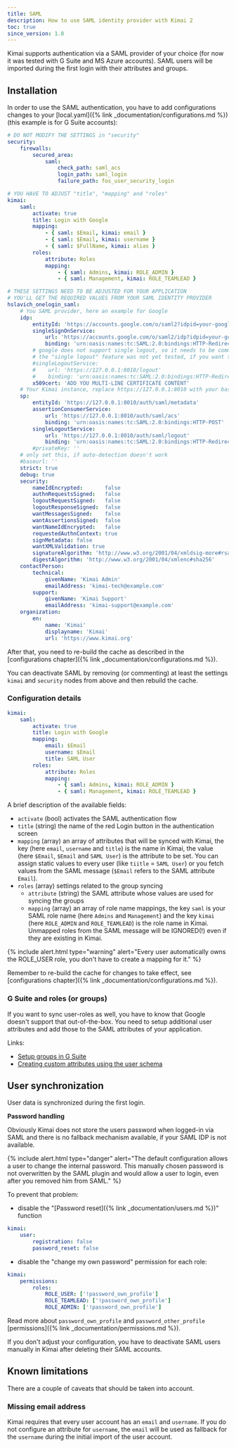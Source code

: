 ```yaml
---
title: SAML
description: How to use SAML identity provider with Kimai 2
toc: true
since_version: 1.8
---
```


Kimai supports authentication via a SAML provider of your choice (for now it was tested with G Suite and MS Azure accounts). 
SAML users will be imported during the first login with their attributes and groups. 

## Installation

In order to use the SAML authentication, you have to add configurations changes to your 
[local.yaml]({% link _documentation/configurations.md %}) (this example is for G Suite accounts):

```yaml
# DO NOT MODIFY THE SETTINGS in "security"
security:
    firewalls:
        secured_area:
            saml:
                check_path: saml_acs
                login_path: saml_login
                failure_path: fos_user_security_login

# YOU HAVE TO ADJUST "title", "mapping" and "roles"
kimai:
    saml:
        activate: true
        title: Login with Google
        mapping:
            - { saml: $Email, kimai: email }
            - { saml: $Email, kimai: username }
            - { saml: $FullName, kimai: alias }
        roles:
            attribute: Roles
            mapping:
                - { saml: Admins, kimai: ROLE_ADMIN }
                - { saml: Management, kimai: ROLE_TEAMLEAD }

# THESE SETTINGS NEED TO BE ADJUSTED FOR YOUR APPLICATION
# YOU'LL GET THE REQUIRED VALUES FROM YOUR SAML IDENTITY PROVIDER
hslavich_onelogin_saml:
    # You SAML provider, here an example for Google
    idp:
        entityId: 'https://accounts.google.com/o/saml2?idpid=your-google-id'
        singleSignOnService:
            url: 'https://accounts.google.com/o/saml2/idp?idpid=your-google-id'
            binding: 'urn:oasis:names:tc:SAML:2.0:bindings:HTTP-Redirect'
        # google does not support single logout, so it needs to be commented
        # the "single logout" feature was not yet tested, if you want to help, please let me know!
        #singleLogoutService:
        #    url: 'https://127.0.0.1:8010/logout'
        #    binding: 'urn:oasis:names:tc:SAML:2.0:bindings:HTTP-Redirect'
        x509cert: 'ADD YOU MULTI-LINE CERTIFICATE CONTENT'
    # Your Kimai instance, replace https://127.0.0.1:8010 with your base URL
    sp:
        entityId: 'https://127.0.0.1:8010/auth/saml/metadata'
        assertionConsumerService:
            url: 'https://127.0.0.1:8010/auth/saml/acs'
            binding: 'urn:oasis:names:tc:SAML:2.0:bindings:HTTP-POST'
        singleLogoutService:
            url: 'https://127.0.0.1:8010/auth/saml/logout'
            binding: 'urn:oasis:names:tc:SAML:2.0:bindings:HTTP-Redirect'
        #privateKey: ''
    # only set this, if auto-detection doesn't work
    #baseurl: ''
    strict: true
    debug: true
    security:
        nameIdEncrypted:       false
        authnRequestsSigned:   false
        logoutRequestSigned:   false
        logoutResponseSigned:  false
        wantMessagesSigned:    false
        wantAssertionsSigned:  false
        wantNameIdEncrypted:   false
        requestedAuthnContext: true
        signMetadata: false
        wantXMLValidation: true
        signatureAlgorithm: 'http://www.w3.org/2001/04/xmldsig-more#rsa-sha256'
        digestAlgorithm: 'http://www.w3.org/2001/04/xmlenc#sha256'
    contactPerson:
        technical:
            givenName: 'Kimai Admin'
            emailAddress: 'kimai-tech@example.com'
        support:
            givenName: 'Kimai Support'
            emailAddress: 'kimai-support@example.com'
    organization:
        en:
            name: 'Kimai'
            displayname: 'Kimai'
            url: 'https://www.kimai.org'
```  

After that, you need to re-build the cache as described in the [configurations chapter]({% link _documentation/configurations.md %}). 

You can deactivate SAML by removing (or commenting) at least the settings `kimai` and `security` nodes from above and then rebuild the cache. 

### Configuration details

```yaml
kimai:
    saml:
        activate: true
        title: Login with Google
        mapping:
            email: $Email
            username: $Email
            title: SAML User
        roles:
            attribute: Roles
            mapping:
                - { saml: Admins, kimai: ROLE_ADMIN }
                - { saml: Management, kimai: ROLE_TEAMLEAD }
```

A brief description of the available fields:
- `activate` (bool) activates the SAML authentication flow 
- `title` (string) the name of the red Login button in the authentication screen
- `mapping` (array) an array of attributes that will be synced with Kimai, the key (here `email`, `username` and `title`) is the name in Kimai, the value (here `$Email`, `$Email` and `SAML User`) is the attribute to be set. You can assign static values to every user (like `tiitle` = `SAML User`) or you fetch values from the SAML message (`$Email` refers to the SAML attribute `Email`).
- `roles` (array) settings related to the group syncing
  - `attribute` (string) the SAML attribute whose values are used for syncing the groups
  - `mapping` (array) an array of role name mappings, the key `saml` is your SAML role name (here `Admins` and `Management`) and the key `kimai` (here `ROLE_ADMIN` and `ROLE_TEAMLEAD`) is the role name in Kimai. Unmapped roles from the SAML message will be IGNORED(!) even if they are existing in Kimai.  

{% include alert.html type="warning" alert="Every user automatically owns the ROLE_USER role, you don't have to create a mapping for it." %}

Remember to re-build the cache for changes to take effect, see [configurations chapter]({% link _documentation/configurations.md %}). 

### G Suite and roles (or groups)

If you want to sync user-roles as well, you have to know that Google doesn't support that out-of-the-box. 
You need to setup additional user attributes and add those to the SAML attributes of your application.

Links:
- [Setup groups in G Suite](https://www.dynatrace.com/support/help/how-to-use-dynatrace/user-management-and-sso/manage-users-and-groups-with-saml/saml-gsuite/#preparing-group-mapping)
- [Creating custom attributes using the user schema](https://support.google.com/cloudidentity/answer/6327792?hl=en&ref_topic=7558947)

## User synchronization

User data is synchronized during the first login.

**Password handling**

Obviously Kimai does not store the users password when logged-in via SAML and there is no fallback mechanism available, if your SAML IDP is not available.

{% include alert.html type="danger" alert="The default configuration allows a user to change the internal password. This manually chosen password is not overwritten by the SAML plugin and would allow a user to login, even after you removed him from SAML." %} 

To prevent that problem:
- disable the "[Password reset]({% link _documentation/users.md %})" function
```yaml
kimai:
    user:
        registration: false
        password_reset: false
```
- disable the "change my own password" permission for each role:
```yaml
kimai:
    permissions:
        roles:
            ROLE_USER: ['!password_own_profile']
            ROLE_TEAMLEAD: ['!password_own_profile']
            ROLE_ADMIN: ['!password_own_profile']
```

Read more about `password_own_profile` and `password_other_profile` [permissions]({% link _documentation/permissions.md %}).

If you don't adjust your configuration, you have to deactivate SAML users manually in Kimai after deleting their SAML accounts.

## Known limitations

There are a couple of caveats that should be taken into account.

### Missing email address

Kimai requires that every user account has an `email` and `username`. If you do not configure an attribute for `username`, 
the `email` will be used as fallback for the `username` during the initial import of the user account.
